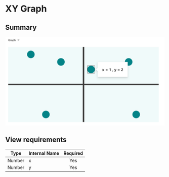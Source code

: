# XY Graph

## Summary

![screenshot of the sample](./screenshot.png)

## View requirements

|Type                |Internal Name|Required|
|--------------------|-------------|:------:|
|Number              |x            |Yes     |
|Number              |y            |Yes     |